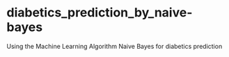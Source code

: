 # diabetics_prediction_by_naive-bayes
Using the Machine Learning Algorithm Naive Bayes for diabetics prediction 

